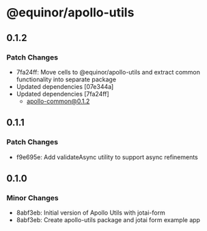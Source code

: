 # @equinor/apollo-utils

## 0.1.2

### Patch Changes

- 7fa24ff: Move cells to @equinor/apollo-utils and extract common functionality into separate package
- Updated dependencies [07e344a]
- Updated dependencies [7fa24ff]
  - apollo-common@0.1.2

## 0.1.1

### Patch Changes

- f9e695e: Add validateAsync utility to support async refinements

## 0.1.0

### Minor Changes

- 8abf3eb: Initial version of Apollo Utils with jotai-form
- 8abf3eb: Create apollo-utils package and jotai form example app

